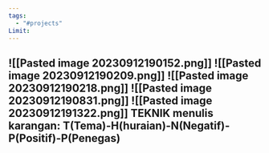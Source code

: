 ```yaml
---
tags:
  - "#projects"
Limit:
---
```


![[Pasted image 20230912190152.png]]
![[Pasted image 20230912190209.png]]
![[Pasted image 20230912190218.png]]
![[Pasted image 20230912190831.png]]
![[Pasted image 20230912191322.png]]
TEKNIK menulis karangan: T(Tema)-H(huraian)-N(Negatif)-P(Positif)-P(Penegas)
- 